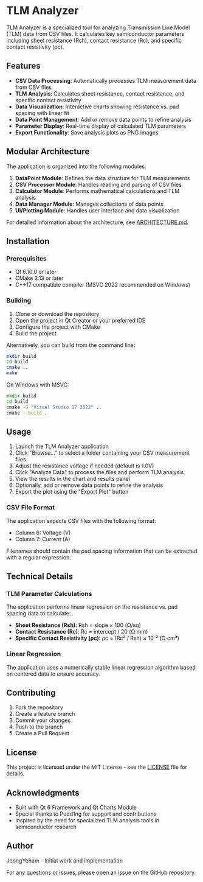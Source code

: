 # TLM Analyzer

TLM Analyzer is a specialized tool for analyzing Transmission Line Model (TLM) data from CSV files. It calculates key semiconductor parameters including sheet resistance (Rsh), contact resistance (Rc), and specific contact resistivity (ρc).

## Features

- **CSV Data Processing**: Automatically processes TLM measurement data from CSV files
- **TLM Analysis**: Calculates sheet resistance, contact resistance, and specific contact resistivity
- **Data Visualization**: Interactive charts showing resistance vs. pad spacing with linear fit
- **Data Point Management**: Add or remove data points to refine analysis
- **Parameter Display**: Real-time display of calculated TLM parameters
- **Export Functionality**: Save analysis plots as PNG images

## Modular Architecture

The application is organized into the following modules:

1. **DataPoint Module**: Defines the data structure for TLM measurements
2. **CSV Processor Module**: Handles reading and parsing of CSV files
3. **Calculator Module**: Performs mathematical calculations and TLM analysis
4. **Data Manager Module**: Manages collections of data points
5. **UI/Plotting Module**: Handles user interface and data visualization

For detailed information about the architecture, see [ARCHITECTURE.md](ARCHITECTURE.md).

## Installation

### Prerequisites

- Qt 6.10.0 or later
- CMake 3.13 or later
- C++17 compatible compiler (MSVC 2022 recommended on Windows)

### Building

1. Clone or download the repository
2. Open the project in Qt Creator or your preferred IDE
3. Configure the project with CMake
4. Build the project

Alternatively, you can build from the command line:

```bash
mkdir build
cd build
cmake ..
make
```

On Windows with MSVC:
```cmd
mkdir build
cd build
cmake -G "Visual Studio 17 2022" ..
cmake --build .
```

## Usage

1. Launch the TLM Analyzer application
2. Click "Browse..." to select a folder containing your CSV measurement files
3. Adjust the resistance voltage if needed (default is 1.0V)
4. Click "Analyze Data" to process the files and perform TLM analysis
5. View the results in the chart and results panel
6. Optionally, add or remove data points to refine the analysis
7. Export the plot using the "Export Plot" button

### CSV File Format

The application expects CSV files with the following format:
- Column 6: Voltage (V)
- Column 7: Current (A)

Filenames should contain the pad spacing information that can be extracted with a regular expression.

## Technical Details

### TLM Parameter Calculations

The application performs linear regression on the resistance vs. pad spacing data to calculate:

- **Sheet Resistance (Rsh)**: Rsh = slope × 100 (Ω/sq)
- **Contact Resistance (Rc)**: Rc = intercept / 20 (Ω·mm)
- **Specific Contact Resistivity (ρc)**: ρc = (Rc² / Rsh) × 10⁻² (Ω·cm²)

### Linear Regression

The application uses a numerically stable linear regression algorithm based on centered data to ensure accuracy.

## Contributing

1. Fork the repository
2. Create a feature branch
3. Commit your changes
4. Push to the branch
5. Create a Pull Request

## License

This project is licensed under the MIT License - see the [LICENSE](LICENSE) file for details.

## Acknowledgments

- Built with Qt 6 Framework and Qt Charts Module
- Special thanks to Pudd1ng for support and contributions
- Inspired by the need for specialized TLM analysis tools in semiconductor research

## Author

JeongYeham - Initial work and implementation

For any questions or issues, please open an issue on the GitHub repository.
